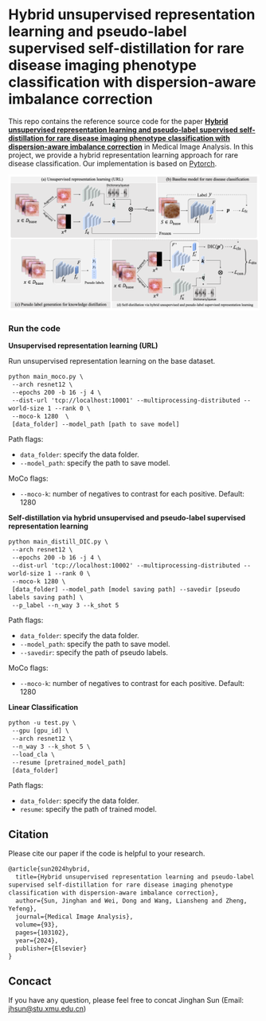 # Hybrid unsupervised representation learning and pseudo-label supervised self-distillation for rare disease imaging phenotype classification with dispersion-aware imbalance correction
This repo contains the reference source code for the paper [**Hybrid unsupervised representation learning and pseudo-label supervised self-distillation for rare disease imaging phenotype classification with dispersion-aware imbalance correction**](https://www.sciencedirect.com/science/article/abs/pii/S1361841524000276) in Medical Image Analysis. In this project, we provide a hybrid representation learning approach for rare disease classification. Our implementation is based on [Pytorch](https://pytorch.org/).
<div align="center">
	<img src="./Procedure.png" alt="Editor" width="600">
</div>


### Run the code
**Unsupervised representation learning (URL)**

Run unsupervised representation learning on the base dataset. 


```
python main_moco.py \
 --arch resnet12 \
 --epochs 200 -b 16 -j 4 \
 --dist-url 'tcp://localhost:10001' --multiprocessing-distributed --world-size 1 --rank 0 \
 --moco-k 1280  \
 [data_folder] --model_path [path to save model]  
```
Path flags:
- `data_folder`: specify the data folder.
- `--model_path`: specify the path to save model.

MoCo flags:
- `--moco-k`: number of negatives to contrast for each positive. Default: 1280


**Self-distillation via hybrid unsupervised and pseudo-label supervised representation learning**



```
python main_distill_DIC.py \
 --arch resnet12 \
 --epochs 200 -b 16 -j 4 \
 --dist-url 'tcp://localhost:10002' --multiprocessing-distributed --world-size 1 --rank 0 \
 --moco-k 1280 \
 [data_folder] --model_path [model saving path] --savedir [pseudo labels saving path] \
 --p_label --n_way 3 --k_shot 5 
```

Path flags:
- `data_folder`: specify the data folder.
- `--model_path`: specify the path to save model.
- `--savedir`: specify the path of pseudo labels.

MoCo flags:
- `--moco-k`: number of negatives to contrast for each positive. Default: 1280

**Linear Classification**


```
python -u test.py \
 --gpu [gpu_id] \
 --arch resnet12 \
 --n_way 3 --k_shot 5 \
 --load_cla \
 --resume [pretrained_model_path]
 [data_folder]
```
Path flags:
- `data_folder`: specify the data folder.
- `resume`: specify the path of trained model.

## Citation
Please cite our paper if the code is helpful to your research.
```
@article{sun2024hybrid,
  title={Hybrid unsupervised representation learning and pseudo-label supervised self-distillation for rare disease imaging phenotype classification with dispersion-aware imbalance correction},
  author={Sun, Jinghan and Wei, Dong and Wang, Liansheng and Zheng, Yefeng},
  journal={Medical Image Analysis},
  volume={93},
  pages={103102},
  year={2024},
  publisher={Elsevier}
}
```

## Concact
If you have any question, please feel free to concat Jinghan Sun (Email: jhsun@stu.xmu.edu.cn)